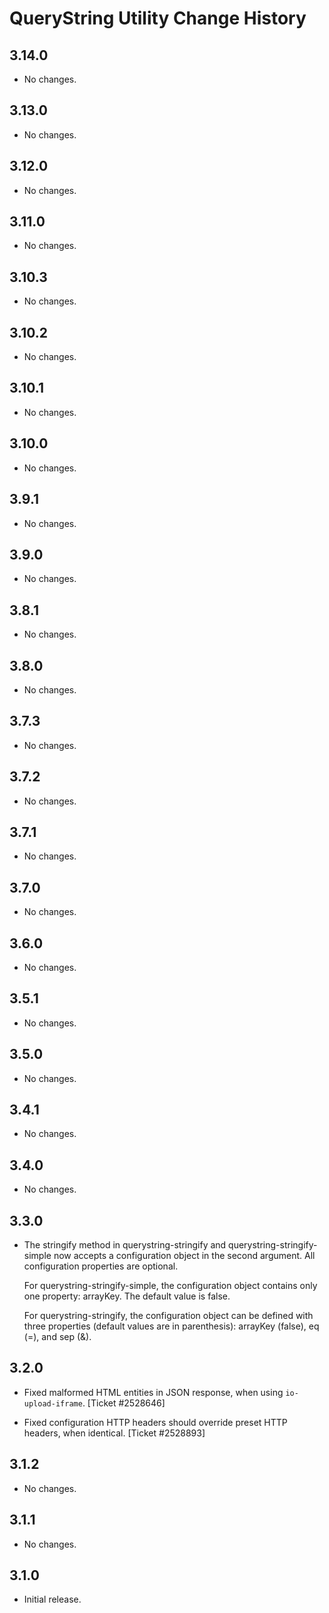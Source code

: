 QueryString Utility Change History
==================================

3.14.0
------

* No changes.

3.13.0
------

* No changes.

3.12.0
------

* No changes.

3.11.0
------

* No changes.

3.10.3
------

* No changes.

3.10.2
------

* No changes.

3.10.1
------

* No changes.

3.10.0
------

* No changes.

3.9.1
-----

* No changes.

3.9.0
-----

* No changes.

3.8.1
-----

* No changes.

3.8.0
-----

  * No changes.

3.7.3
-----

* No changes.

3.7.2
-----

* No changes.

3.7.1
-----

* No changes.

3.7.0
-----

* No changes.

3.6.0
-----

* No changes.

3.5.1
-----

  * No changes.

3.5.0
-----

  * No changes.

3.4.1
-----

  * No changes.

3.4.0
-----

  * No changes.

3.3.0
-----

  * The stringify method in querystring-stringify and
    querystring-stringify-simple now accepts a configuration object in the
    second argument. All configuration properties are optional.

    For querystring-stringify-simple, the configuration object contains only
    one property: arrayKey.  The default value is false.

    For querystring-stringify, the configuration object can be defined with
    three properties (default values are in parenthesis): arrayKey (false),
    eq (=), and sep (&).

3.2.0
-----

  * Fixed malformed HTML entities in JSON response, when using
    `io-upload-iframe`. [Ticket #2528646]

  * Fixed configuration HTTP headers should override preset HTTP headers, when
    identical. [Ticket #2528893]

3.1.2
-----

  * No changes.

3.1.1
-----

  * No changes.

3.1.0
-----

  * Initial release.
